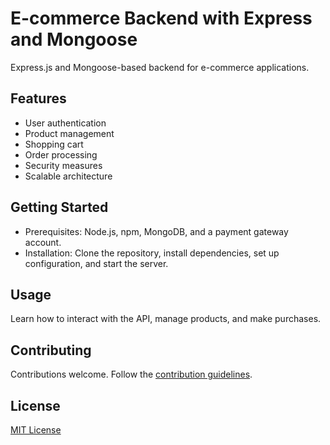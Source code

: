 # E-commerce Backend with Express and Mongoose

Express.js and Mongoose-based backend for e-commerce applications.

## Features

- User authentication
- Product management
- Shopping cart
- Order processing
- Security measures
- Scalable architecture

## Getting Started

- Prerequisites: Node.js, npm, MongoDB, and a payment gateway account.
- Installation: Clone the repository, install dependencies, set up configuration, and start the server.

## Usage

Learn how to interact with the API, manage products, and make purchases.

## Contributing

Contributions welcome. Follow the [contribution guidelines](CONTRIBUTING.md).

## License

[MIT License](LICENSE)
